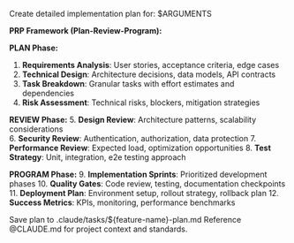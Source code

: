 ﻿---
description: Spec-driven development planning with PRP framework
argument-hint: feature-title | epic-name | project-area
model: claude-3-5-sonnet-20241022
---
Create detailed implementation plan for: $ARGUMENTS

**PRP Framework (Plan-Review-Program):**

**PLAN Phase:**
1. **Requirements Analysis**: User stories, acceptance criteria, edge cases
2. **Technical Design**: Architecture decisions, data models, API contracts
3. **Task Breakdown**: Granular tasks with effort estimates and dependencies
4. **Risk Assessment**: Technical risks, blockers, mitigation strategies

**REVIEW Phase:**
5. **Design Review**: Architecture patterns, scalability considerations  
6. **Security Review**: Authentication, authorization, data protection
7. **Performance Review**: Expected load, optimization opportunities
8. **Test Strategy**: Unit, integration, e2e testing approach

**PROGRAM Phase:**
9. **Implementation Sprints**: Prioritized development phases
10. **Quality Gates**: Code review, testing, documentation checkpoints
11. **Deployment Plan**: Environment setup, rollout strategy, rollback plan
12. **Success Metrics**: KPIs, monitoring, performance benchmarks

Save plan to .claude/tasks/${feature-name}-plan.md
Reference @CLAUDE.md for project context and standards.
